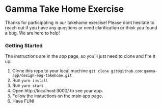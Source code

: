 # Gamma Take Home Exercise

Thanks for participating in our takehome exercise! Please dont hesitate to reach out if you have any questions or need clarification or think you found a bug. We are here to help!

### Getting Started

The instructions are in the app page, so you'll just need to clone and fire it up:

1. Clone this repo to your local machine `git clone git@github.com:gamma-app/design-eng-takehome.git`
2. Run `yarn install`
3. Run `yarn start`
4. Open http://localhost:3000/ to see your app.
5. Follow the instuctions on the main app page.
6. Have FUN!
